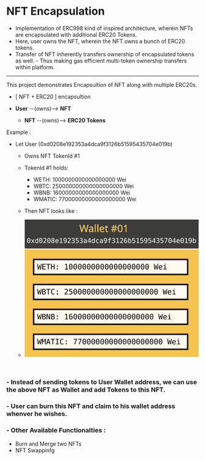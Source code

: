 # NFT Encapsulation
- Implementation of ERC998 kind of inspired architecture, wherein NFTs are encapsulated with additional ERC20 Tokens.<br/>
- Here, user owns the NFT, wherein the NFT owns a bunch of ERC20 tokens.
- Transfer of NFT inherently transfers ownership of encapsulated tokens as well. - Thus making gas efficient multi-token ownership transfers within platform.
---
This project demonstrates Encapsultion of NFT along with multiple ERC20s. <br/>
- [ NFT + ERC20 ] encapsultion

- **User** --(owns)--> **NFT**
    - **NFT** --(owns)--> **ERC20 Tokens** <br/>

Example : 
- Let User (0xd0208e192353a4dca9f3126b51595435704e019b)
    - Owns NFT TokenId #1
    - TokenId #1 holds:
        - WETH: 1000000000000000000 Wei
        - WBTC: 250000000000000000000 Wei
        - WBNB: 16000000000000000000 Wei
        - WMATIC: 77000000000000000000 Wei

    - Then NFT looks like : <br/>
    - ![NFT #1](assets/sample_nft.svg)

<br/>

### - Instead of sending tokens to User Wallet address, we can use the above NFT as Wallet and add Tokens to this NFT.

### - User can burn this NFT and claim to his wallet address whenver he wishes.

###  - Other Available Functionalties : 
- Burn and Merge two NFTs
- NFT Swappinfg

